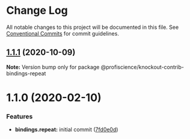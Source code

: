 # Change Log

All notable changes to this project will be documented in this file.
See [Conventional Commits](https://conventionalcommits.org) for commit guidelines.

## [1.1.1](https://github.com/Profiscience/knockout-contrib/compare/@profiscience/knockout-contrib-bindings-repeat@1.1.0...@profiscience/knockout-contrib-bindings-repeat@1.1.1) (2020-10-09)

**Note:** Version bump only for package @profiscience/knockout-contrib-bindings-repeat





# 1.1.0 (2020-02-10)

### Features

- **bindings.repeat:** initial commit ([7fd0e0d](https://github.com/Profiscience/knockout-contrib/commit/7fd0e0d09e843456faa391735f9e956f4ddc4212))

